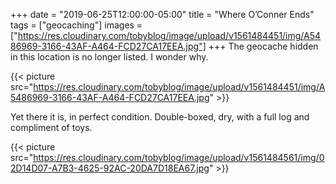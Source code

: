 +++
date = "2019-06-25T12:00:00-05:00"
title = "Where O’Conner Ends"
tags = ["geocaching"]
images = ["https://res.cloudinary.com/tobyblog/image/upload/v1561484451/img/A5486969-3166-43AF-A464-FCD27CA17EEA.jpg"]
+++
The geocache hidden in this location is no longer listed. I wonder why.

{{< picture src="https://res.cloudinary.com/tobyblog/image/upload/v1561484451/img/A5486969-3166-43AF-A464-FCD27CA17EEA.jpg" >}}

Yet there it is, in perfect condition. Double-boxed, dry, with a full log and compliment of toys.

{{< picture src="https://res.cloudinary.com/tobyblog/image/upload/v1561484561/img/02D14D07-A7B3-4625-92AC-20DA7D18EA67.jpg" >}}
